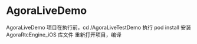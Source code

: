 # AgoraLiveDemo
AgoraLiveDemo
项目在执行前，cd /AgoraLiveTestDemo
执行  pod install
安装AgoraRtcEngine_iOS 库文件
重新打开项目，编译
